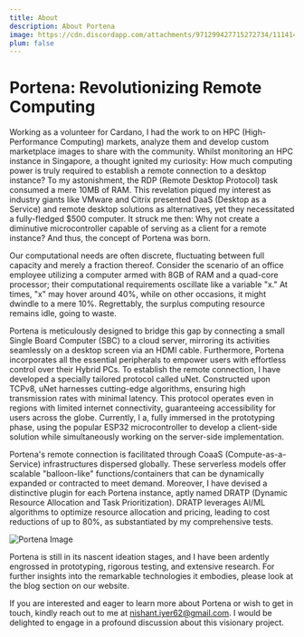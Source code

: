 ```yaml
---
title: About
description: About Portena
image: https://cdn.discordapp.com/attachments/971299427715272734/1114144376311001168/Nishant_Iyer.png
plum: false
---
```

# Portena: Revolutionizing Remote Computing

Working as a volunteer for Cardano, I had the work to on HPC (High-Performance Computing) markets, analyze them and develop custom marketplace images to share with the community. Whilst monitoring an HPC instance in Singapore, a thought ignited my curiosity: How much computing power is truly required to establish a remote connection to a desktop instance? To my astonishment, the RDP (Remote Desktop Protocol) task consumed a mere 10MB of RAM. This revelation piqued my interest as industry giants like VMware and Citrix presented DaaS (Desktop as a Service) and remote desktop solutions as alternatives, yet they necessitated a fully-fledged $500 computer. It struck me then: Why not create a diminutive microcontroller capable of serving as a client for a remote instance? And thus, the concept of Portena was born.

Our computational needs are often discrete, fluctuating between full capacity and merely a fraction thereof. Consider the scenario of an office employee utilizing a computer armed with 8GB of RAM and a quad-core processor; their computational requirements oscillate like a variable "x." At times, "x" may hover around 40%, while on other occasions, it might dwindle to a mere 10%. Regrettably, the surplus computing resource remains idle, going to waste.

Portena is meticulously designed to bridge this gap by connecting a small Single Board Computer (SBC) to a cloud server, mirroring its activities seamlessly on a desktop screen via an HDMI cable. Furthermore, Portena incorporates all the essential peripherals to empower users with effortless control over their Hybrid PCs. To establish the remote connection, I have developed a specially tailored protocol called uNet. Constructed upon TCPv8, uNet harnesses cutting-edge algorithms, ensuring high transmission rates with minimal latency. This protocol operates even in regions with limited internet connectivity, guaranteeing accessibility for users across the globe. Currently, I a, fully immersed in the prototyping phase, using the popular ESP32 microcontroller to develop a client-side solution while simultaneously working on the server-side implementation.

Portena's remote connection is facilitated through CoaaS (Compute-as-a-Service) infrastructures dispersed globally. These serverless models offer scalable "balloon-like" functions/containers that can be dynamically expanded or contracted to meet demand. Moreover, I have devised a distinctive plugin for each Portena instance, aptly named DRATP (Dynamic Resource Allocation and Task Prioritization). DRATP leverages AI/ML algorithms to optimize resource allocation and pricing, leading to cost reductions of up to 80%, as substantiated by my comprehensive tests.

![Portena Image](https://media.discordapp.net/attachments/971299427715272734/1117070920721371289/sirg.png?width=395&height=491)

Portena is still in its nascent ideation stages, and I have been ardently engrossed in prototyping, rigorous testing, and extensive research. For further insights into the remarkable technologies it embodies, please look at the blog section on our website.

If you are interested and eager to learn more about Portena or wish to get in touch, kindly reach out to me at [nishant.iyer62@gmail.com](mailto:nishant.iyer62@gmail.com). I would be delighted to engage in a profound discussion about this visionary project.
